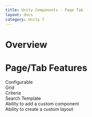 ```yaml
---
title: Unity Components - Page Tab
layout: docs
category: Unity 7
---
```

# Overview

# Page/Tab Features

Configurable  
Grid  
Criteria  
Search Template  
Ability to add a custom component  
Ability to create a custom layout  
